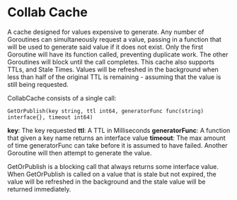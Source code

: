 Collab Cache
============

A cache designed for values expensive to generate. Any number of Goroutines can simultaneously request a value, passing in a function that will be used to generate said value if it does not exist. Only the first Goroutine will have its function called, preventing duplicate work. The other Goroutines will block until the call completes. This cache also supports TTLs, and Stale Times. Values will be refreshed in the background when less than half of the original TTL is remaining - assuming that the value is still being requested. 

CollabCache consists of a single call:

    GetOrPublish(key string, ttl int64, generatorFunc func(string) interface{}, timeout int64)

__key__: The key requested
__ttl__: A TTL in Milliseconds
__generatorFunc__: A function that given a key name returns an interface value
__timeout__: The max amount of time generatorFunc can take before it is assumed to have failed. Another Goroutine will then attempt to generate the value.

GetOrPublish is a blocking call that always returns some interface value. When GetOrPublish is called on a value that is stale but not expired, the value will be refreshed in the background and the stale value will be returned immediately. 


